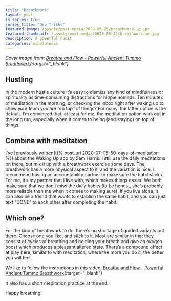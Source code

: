```yaml
---
title: "Breathwork"
layout: post
is_series: true
series_title: "Dev Tricks"
featured-image: /assets/post-media/2023-05-25/breathwork-lg.jpg
featured-thumbnail: /assets/post-media/2023-05-25/breathwork-sm.jpg
description: A powerful habit
categories: mindfulness
---
```


_Cover image from: [Breathe and Flow - Powerful Ancient Tummo Breathwork](https://www.youtube.com/watch?v=1LWi8oTZ8ew&ab_channel=BreatheandFlow){:target="\_blank"}_

## Hustling

In the modern hustle culture it’s easy to dismiss any kind of mindfulness or spirituality as time-consuming distractions for hippie nomads. Ten minutes of meditation in the morning, or checking the inbox right after waking up to show your team you are “on top” of things? For many, the latter option is the default. I’m convinced that, at least for me, the meditation option wins out in the long run, especially when it comes to being (and staying) on top of things.

## Combine with meditation

I’ve [previously written]({% post_url 2020-07-05-50-days-of-meditation %}) about the Waking Up app by Sam Harris. I still use the daily meditations on there, but mix it up with a breathwork exercise some days. The breathwork has a more physical aspect to it, and the variation is nice. I recommend having an accountability partner to make sure the habit sticks. For me, it’s my partner that I live with, which makes things easier. We both make sure that we don’t miss the daily habits (to be honest, she’s probably more reliable than me when it comes to making sure). If you live alone, it can also be a friend that wants to establish the same habit, and you can just text “DONE” to each other after completing the habit.

## Which one?

For the kind of breathwork to do, there’s no shortage of guided variants out there. Choose one you like, and stick to it. Most are similar in that they consist of cycles of breathing and holding your breath and give an oxygen boost which produces a pleasant altered state. There’s a compound effect at play here, similar to with meditation, where the more you do it, the better you will feel.

We like to follow the instructions in this video:
[Breathe and Flow - Powerful Ancient Tummo Breathwork](https://www.youtube.com/watch?v=1LWi8oTZ8ew&ab_channel=BreatheandFlow){:target="\_blank"}

It also has a short meditation practice at the end.

Happy breathing!
